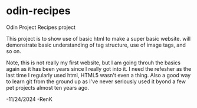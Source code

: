 # odin-recipes
Odin Project Recipes project

This project is to show use of basic html to make a super basic website.
will demonstrate basic understanding of tag structure, use of image
tags, and so on.

Note, this is not really my first website, but I am going throuh the basics
again as it has been years since I really got into it. I need the
refesher as the last time I regularly used html, HTML5 wasn't even a thing. 
Also a good way to learn git from the ground up as I've never seriously used it
byond a few pet projects almost ten years ago.

-11/24/2024 
-RenK